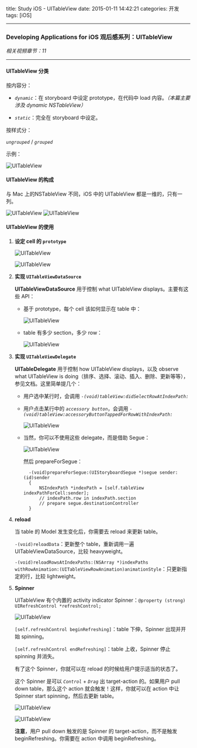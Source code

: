 title: Study iOS - UITableView
date: 2015-01-11 14:42:21
categories: 开发
tags: [iOS]

---

### Developing Applications for iOS 观后感系列：UITableView

*相关视频章节：11*

<!--more-->

---

#### UITableView 分类

按内容分：

* *`dynamic`*：在 storyboard 中设定 prototype，在代码中 load 内容。*（本篇主要涉及 dynamic NSTableView）*

* *`static`*：完全在 storyboard 中设定。

按样式分：

*`ungrouped`* / *`grouped`*

示例：

![UITableView](/img/Study_iOS_UITableView/11.0.UITableView.png)

#### UITableView 的构成

与 Mac 上的NSTableView 不同，iOS 中的 UITableView 都是一维的，只有一列。

![UITableView](/img/Study_iOS_UITableView/11.1.UITableView.png) ![UITableView](/img/Study_iOS_UITableView/11.2.UITableView.png)

#### UITableView 的使用

1. **设定 cell 的 `prototype`**

	![UITableView](/img/Study_iOS_UITableView/11.3.UITableView.png)

	![UITableView](/img/Study_iOS_UITableView/11.4.UITableView.png)
	
2. **实现 `UITableViewDataSource`**

	**UITableViewDataSource** 用于控制 what UITableView displays。主要有这些 API：

	* 基于 prototype，每个 cell 该如何显示在 table 中：
	
		![UITableView](/img/Study_iOS_UITableView/11.5.UITableView.png)
		
	* table 有多少 section，多少 row：

		![UITableView](/img/Study_iOS_UITableView/11.6.UITableView.png)

3.  **实现 `UITableViewDelegate`**

	**UITableDelegate** 用于控制 how UITableView displays，以及 observe what UITableView is doing（排序、选择、滚动、插入、删除、更新等等），参见文档。这里简单提几个：

	* 用户选中某行时，会调用 *`-(void)tableView:didSelectRowAtIndexPath:`*

	* 用户点击某行中的 *`accessory button`*，会调用 *`-(void)tableView:accessoryButtonTappedForRowWithIndexPath:`*

		![UITableView](/img/Study_iOS_UITableView/11.9.UITableView.png)
		
	* 当然，你可以不使用这些 delegate，而是借助 Segue：
	
		![UITableView](/img/Study_iOS_UITableView/11.10.UITableView.png)
	
		然后 prepareForSegue：
		
			-(void)prepareForSegue:(UIStoryboardSegue *)segue sender:(id)sender
			{
				NSIndexPath *indexPath = [self.tableView indexPathForCell:sender];
				// indexPath.row in indexPath.section
				// prepare segue.destinationController
			}
	
4. **reload**

	当 table 的 Model 发生变化后，你需要去 reload 来更新 table。
	
	`-(void)reloadData`：更新整个 table，重新调用一遍 UITableViewDataSource，比较 heavyweight。
	
	`-(void)reloadRowsAtIndexPaths:(NSArray *)indexPaths withRowAnimation:(UITableViewRowAnimation)animationStyle`：只更新指定的行，比较 lightweight。
	
5. **Spinner**

	UITableView 有个内置的 activity indicator Spinner：`@property (strong) UIRefreshControl *refreshControl;`
	
	![UITableView](/img/Study_iOS_UITableView/11.12.UITableView.png)
	
	`[self.refreshControl beginRefreshing]`：table 下伸，Spinner 出现并开始 spinning。
	
	`[self.refreshControl endRefreshing]`：table 上收，Spinner 停止 spinning 并消失。
	
	有了这个 Spinner，你就可以在 reload 的时候给用户提示适当的状态了。
	
	这个 Spinner 是可以 *`Control`* + *`Drag`* 出 target-action 的。如果用户 pull down table，那么这个 action 就会触发！这样，你就可以在 action 中让 Spinner start spinning，然后去更新 table。
	
	![UITableView](/img/Study_iOS_UITableView/11.13.UITableView.png)
	
	![UITableView](/img/Study_iOS_UITableView/11.14.UITableView.png)
	
	**注意**，用户 pull down 触发的是 Spinner 的 target-action，而不是触发 beginRefreshing。你需要在 action 中调用 beginRefreshing。
	